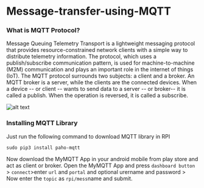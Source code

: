 # Message-transfer-using-MQTT

### What is MQTT Protocol?
Message Queuing Telemetry Transport is a lightweight messaging protocol that provides resource-constrained network clients with a simple way to distribute telemetry information.
The protocol, which uses a publish/subscribe communication pattern, is used for machine-to-machine (M2M) communication and plays an important role in the internet of things (IoT).
The MQTT protocol surrounds two subjects: a client and a broker. An MQTT broker is a server, while the clients are the connected devices. When a device -- or client -- wants to send data to a server -- or broker-- it is called a publish. When the operation is reversed, it is called a subscribe.

![alt text](https://i.ytimg.com/vi/EIxdz-2rhLs/maxresdefault.jpg)

### Installing MQTT Library
Just run the following command to download MQTT library in RPI
```
sudo pip3 install paho-mqtt
```
Now download the MyMQTT App in your android mobile from play store and act as client or broker.
Open the MyMQTT App and press `dashboard button` > `connect`>enter `url` and `portal` and optional urername and password > Now enter the `topic` as `rpi/mess`name and submit.

